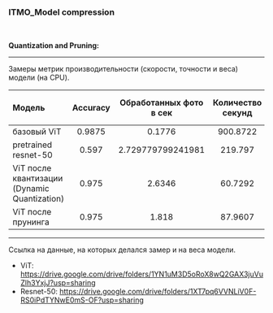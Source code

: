 ### ITMO_Model compression

$~~~~~~~~~$

__Quantization and Pruning:__


***


Замеры метрик производительности (скорости, точности и веса) модели (на CPU).


| Модель                                       | Accuracy            | Обработанных фото в сек | Количество секунд | Вес модели (мегабайт) |
| :--------------------------------------------|:-------------------:|:-----------------------:|:-----------------:|:---------------------:|    
| базовый ViT                                  | 0.9875              | 0.1776                  | 900.8722          | 327                   |
| pretrained resnet-50                         | 0.597               | 2.729779799241981       | 219.797           | 98                    |
| ViT после квантизации (Dynamic Quantization) | 0.975               | 2.6346                  | 60.7292           | 2.979                 |
| ViT после прунинга                           | 0.975                    | 1.818                        | 87.9607                  | 327.302                      |



***
Ссылка на данные, на которых делался замер и на веса модели.

- ViT: https://drive.google.com/drive/folders/1YN1uM3D5oRoX8wQ2GAX3juVuZlh3YxjJ?usp=sharing
- Resnet-50: https://drive.google.com/drive/folders/1XT7pq6VVNLiV0F-RS0iPdTYNwE0mS-OF?usp=sharing 
